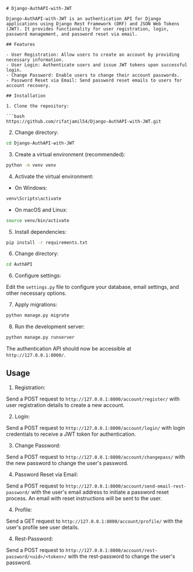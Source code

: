 
```plaintext
# Django-AuthAPI-with-JWT

Django-AuthAPI-with-JWT is an authentication API for Django applications using Django Rest Framework (DRF) and JSON Web Tokens (JWT). It provides functionality for user registration, login, password management, and password reset via email.

## Features

- User Registration: Allow users to create an account by providing necessary information.
- User Login: Authenticate users and issue JWT tokens upon successful login.
- Change Password: Enable users to change their account passwords.
- Password Reset via Email: Send password reset emails to users for account recovery.

## Installation

1. Clone the repository:

```bash
https://github.com/rifatjamil54/Django-AuthAPI-with-JWT.git
```

2. Change directory:

```bash
cd Django-AuthAPI-with-JWT
```

3. Create a virtual environment (recommended):

```bash
python -m venv venv
```

4. Activate the virtual environment:

- On Windows:

```bash
venv\Scripts\activate
```

- On macOS and Linux:

```bash
source venv/bin/activate
```

5. Install dependencies:

```bash
pip install -r requirements.txt
```
6. Change directory:

```bash
cd AuthAPI
```

6. Configure settings:

Edit the `settings.py` file to configure your database, email settings, and other necessary options.

7. Apply migrations:

```bash
python manage.py migrate
```

8. Run the development server:

```bash
python manage.py runserver
```

The authentication API should now be accessible at `http://127.0.0.1:8000/`.

## Usage

1. Registration:

Send a POST request to `http://127.0.0.1:8000/account/register/` with user registration details to create a new account.

2. Login:

Send a POST request to `http://127.0.0.1:8000/account/login/` with login credentials to receive a JWT token for authentication.

3. Change Password:

Send a POST request to `http://127.0.0.1:8000/account/changepass/` with the new password to change the user's password.

4. Password Reset via Email:

Send a POST request to `http://127.0.0.1:8000/account/send-email-rest-password/` with the user's email address to initiate a password reset process. An email with reset instructions will be sent to the user.

4. Profile:

Send a GET request to `http://127.0.0.1:8000/account/profile/` with the user's profile see user details.

4. Rest-Password:

Send a POST request to `http://127.0.0.1:8000/account/rest-password/<uid>/<token>/` with the rest-password to change the user's password.

